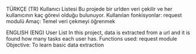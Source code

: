 TÜRKÇE (TR)
Kullanıcı Listesi
Bu projede bir urlden veri çekilir ve her kullanıcının kaç görevi olduğu bulunuyor.
Kullanılan fonkisyonlar: request modulü
Amaç: Temel veri çekmeyi öğrenmek

ENGLISH (ENG)
User List
In this project, data is extracted from a url and it is found how many tasks each user has.
Functions used: request module
Objective: To learn basic data extraction